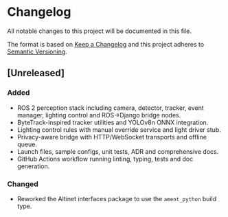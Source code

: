 # Changelog

All notable changes to this project will be documented in this file.

The format is based on [Keep a Changelog](https://keepachangelog.com/en/1.0.0/)
and this project adheres to [Semantic Versioning](https://semver.org/spec/v2.0.0.html).

## [Unreleased]

### Added
- ROS 2 perception stack including camera, detector, tracker, event manager,
  lighting control and ROS→Django bridge nodes.
- ByteTrack-inspired tracker utilities and YOLOv8n ONNX integration.
- Lighting control rules with manual override service and light driver stub.
- Privacy-aware bridge with HTTP/WebSocket transports and offline queue.
- Launch files, sample configs, unit tests, ADR and comprehensive docs.
- GitHub Actions workflow running linting, typing, tests and doc generation.

### Changed
- Reworked the Altinet interfaces package to use the `ament_python` build type.
